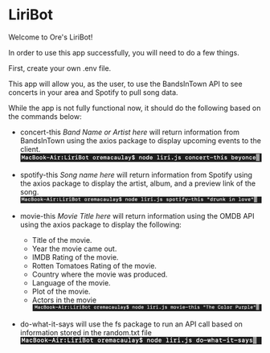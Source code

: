 # LiriBot

Welcome to Ore's LiriBot!

In order to use this app successfully, you will need to do a few things.

First, create your own .env file.

This app will allow you, as the user, to use the BandsInTown API to see concerts in your area and Spotify to pull song data.

While the app is not fully functional now, it should do the following based on the commands below:

 - concert-this *Band Name or Artist here* will return information from BandsInTown using the axios package to display upcoming events to the client. 
 ![picture](/concert-this.png)

- spotify-this *Song name here* will return information from Spotify using the axios package to display the artist, album, and a preview link of the song.
![picture](/spotify-this.png)

- movie-this *Movie Title here* will return information using the OMDB API using the axios package to display the following:
  * Title of the movie.
  * Year the movie came out.
  * IMDB Rating of the movie.
  * Rotten Tomatoes Rating of the movie.
  * Country where the movie was produced.
  * Language of the movie.
  * Plot of the movie.
  * Actors in the movie
![picture](/movie-this.png)

- do-what-it-says will use the fs package to run an API call based on information stored in the random.txt file
![picture](/do-what-it-says.png)